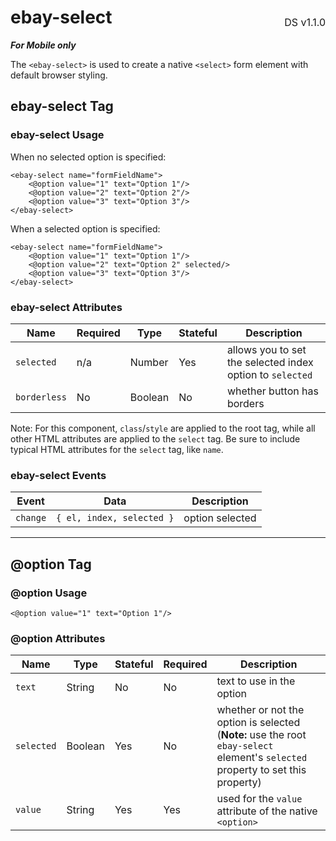<h1 style='display: flex; justify-content: space-between; align-items: center;'>
    <span>
        ebay-select
    </span>
    <span style='font-weight: normal; font-size: medium; margin-bottom: -15px;'>
        DS v1.1.0
    </span>
</h1>

_**For Mobile only**_

The `<ebay-select>` is used to create a native `<select>` form element with default browser styling.

## ebay-select Tag

### ebay-select Usage

When no selected option is specified:

```marko
<ebay-select name="formFieldName">
    <@option value="1" text="Option 1"/>
    <@option value="2" text="Option 2"/>
    <@option value="3" text="Option 3"/>
</ebay-select>
```

When a selected option is specified:

```marko
<ebay-select name="formFieldName">
    <@option value="1" text="Option 1"/>
    <@option value="2" text="Option 2" selected/>
    <@option value="3" text="Option 3"/>
</ebay-select>
```

### ebay-select Attributes

Name | Required | Type | Stateful | Description
--- | --- | --- | --- | ---
`selected` | n/a | Number | Yes | allows you to set the selected index option to `selected`
`borderless` | No | Boolean | No | whether button has borders

Note: For this component, `class`/`style` are applied to the root tag, while all other HTML attributes are applied to the `select` tag. Be sure to include typical HTML attributes for the `select` tag, like `name`.

### ebay-select Events

Event | Data |  Description
--- | --- | ---
`change` | `{ el, index, selected }` | option selected
---

## @option Tag

### @option Usage

```marko
<@option value="1" text="Option 1"/>
```

### @option Attributes

Name | Type | Stateful | Required | Description
--- | --- | --- | --- | ---
`text` | String | No | No | text to use in the option
`selected` | Boolean | Yes | No | whether or not the option is selected (**Note:** use the root `ebay-select` element's `selected` property to set this property)
`value` | String | Yes | Yes | used for the `value` attribute of the native `<option>`
